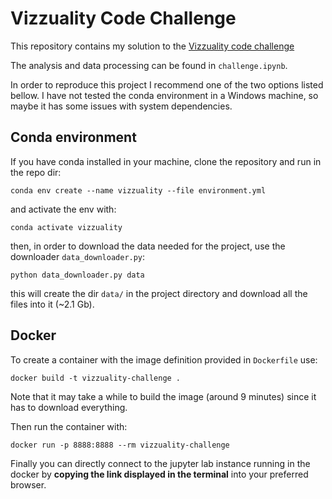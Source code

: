 # Vizzuality Code Challenge


This repository contains my solution to the [Vizzuality code challenge](https://github.com/Vizzuality/science-code-challenge/blob/main/README.md_)

The analysis and data processing can be found in `challenge.ipynb`.

In order to reproduce this project I recommend one of the two options listed bellow. 
I have not tested the conda environment in a Windows machine, so maybe it has some issues with system dependencies.   

## Conda environment

If you have conda installed in your machine, clone the repository and run in the repo dir:
```shell
conda env create --name vizzuality --file environment.yml
```
and activate the env with:
```shell
conda activate vizzuality
```
then, in order to download the data needed for the project, use the downloader `data_downloader.py`:
```shell
python data_downloader.py data
```
this will create the dir `data/` in the project directory and download all the files into it (~2.1 Gb).

## Docker

To create a container with the image definition provided in `Dockerfile` use:
```shell
docker build -t vizzuality-challenge .
```
Note that it may take a while to build the image (around 9 minutes) since it has to download everything.

Then run the container with:
```shell
docker run -p 8888:8888 --rm vizzuality-challenge
```
Finally you can directly connect to the jupyter lab instance running in the docker by **copying the link displayed in the terminal** into your preferred browser.
